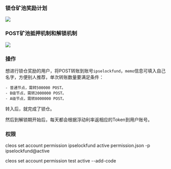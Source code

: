 ### 锁仓矿池奖励计划

![](https://upload.cc/i1/2019/11/05/YSdVZO.jpeg)

### POST矿池抵押机制和解锁机制

![](https://upload.cc/i1/2019/11/05/OXMY7w.jpeg)

### 操作

想进行锁仓奖励的用户，将POST转账到账号`ipselockfund`，`memo`信息可填入自己名字，方便别人推荐，单次转账数量要满足条件：

	- 普通节点，需转500000 POST。
	- B级节点，需转2000000 POST。
	- A级节点，需转8000000 POST。

转入后，就完成了锁仓。

然后到解锁期开始后，每天都会根据浮动利率返相应的Token到用户账号。

### 权限

cleos set account permission ipselockfund active permission.json -p ipselockfund@active

cleos set account permission test active --add-code

